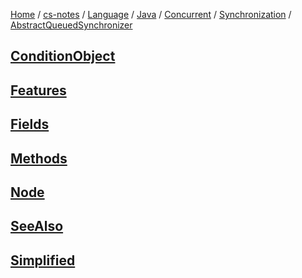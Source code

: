 [Home](https://mengxianbin.github.io) /
[cs-notes](https://mengxianbin.github.io/cs-notes/content) /
[Language](https://mengxianbin.github.io/cs-notes/content/Language) /
[Java](https://mengxianbin.github.io/cs-notes/content/Language/Java) /
[Concurrent](https://mengxianbin.github.io/cs-notes/content/Language/Java/Concurrent) /
[Synchronization](https://mengxianbin.github.io/cs-notes/content/Language/Java/Concurrent/Synchronization) /
[AbstractQueuedSynchronizer](https://mengxianbin.github.io/cs-notes/content/Language/Java/Concurrent/Synchronization/AbstractQueuedSynchronizer)

## [ConditionObject](https://mengxianbin.github.io/cs-notes/content/Language/Java/Concurrent/Synchronization/AbstractQueuedSynchronizer/ConditionObject)

## [Features](https://mengxianbin.github.io/cs-notes/content/Language/Java/Concurrent/Synchronization/AbstractQueuedSynchronizer/Features)

## [Fields](https://mengxianbin.github.io/cs-notes/content/Language/Java/Concurrent/Synchronization/AbstractQueuedSynchronizer/Fields)

## [Methods](https://mengxianbin.github.io/cs-notes/content/Language/Java/Concurrent/Synchronization/AbstractQueuedSynchronizer/Methods/)

## [Node](https://mengxianbin.github.io/cs-notes/content/Language/Java/Concurrent/Synchronization/AbstractQueuedSynchronizer/Node)

## [SeeAlso](https://mengxianbin.github.io/cs-notes/content/Language/Java/Concurrent/Synchronization/AbstractQueuedSynchronizer/SeeAlso)

## [Simplified](https://mengxianbin.github.io/cs-notes/content/Language/Java/Concurrent/Synchronization/AbstractQueuedSynchronizer/Simplified)
